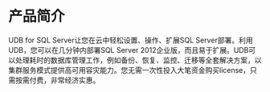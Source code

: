 # 产品简介


UDB for SQL Server让您在云中轻松设置、操作、扩展SQL Server部署。利用UDB，您可以在几分钟内部署SQL Server
2012企业版，而且易于扩展。UDB可以处理耗时的数据库管理工作，例如备份、恢复、监控、迁移等全套解决方案，以集群服务模式提供高可用容灾能力。您无需一次性投入大笔资金购买license，只需按需付费，非常经济实惠。

